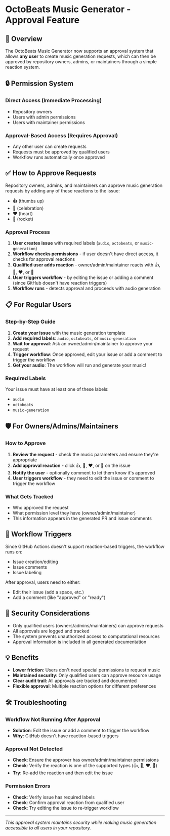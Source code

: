 # OctoBeats Music Generator - Approval Feature

## 🎵 Overview

The OctoBeats Music Generator now supports an approval system that allows **any user** to create music generation requests, which can then be approved by repository owners, admins, or maintainers through a simple reaction system.

## 🔒 Permission System

### Direct Access (Immediate Processing)
- Repository owners
- Users with admin permissions  
- Users with maintainer permissions

### Approval-Based Access (Requires Approval)
- Any other user can create requests
- Requests must be approved by qualified users
- Workflow runs automatically once approved

## ✅ How to Approve Requests

Repository owners, admins, and maintainers can approve music generation requests by adding any of these reactions to the issue:

- **👍** (thumbs up)
- **🎉** (celebration) 
- **❤️** (heart)
- **🚀** (rocket)

### Approval Process

1. **User creates issue** with required labels (`audio`, `octobeats`, or `music-generation`)
2. **Workflow checks permissions** - if user doesn't have direct access, it checks for approval reactions
3. **Qualified user adds reaction** - owner/admin/maintainer reacts with 👍, 🎉, ❤️, or 🚀
4. **User triggers workflow** - by editing the issue or adding a comment (since GitHub doesn't have reaction triggers)
5. **Workflow runs** - detects approval and proceeds with audio generation

## 📋 For Regular Users

### Step-by-Step Guide

1. **Create your issue** with the music generation template
2. **Add required labels**: `audio`, `octobeats`, or `music-generation`
3. **Wait for approval**: Ask an owner/admin/maintainer to approve your request
4. **Trigger workflow**: Once approved, edit your issue or add a comment to trigger the workflow
5. **Get your audio**: The workflow will run and generate your music!

### Required Labels
Your issue must have at least one of these labels:
- `audio`
- `octobeats` 
- `music-generation`

## 🛡️ For Owners/Admins/Maintainers

### How to Approve
1. **Review the request** - check the music parameters and ensure they're appropriate
2. **Add approval reaction** - click 👍, 🎉, ❤️, or 🚀 on the issue
3. **Notify the user** - optionally comment to let them know it's approved
4. **User triggers workflow** - they need to edit the issue or comment to trigger the workflow

### What Gets Tracked
- Who approved the request
- What permission level they have (owner/admin/maintainer)
- This information appears in the generated PR and issue comments

## 🔄 Workflow Triggers

Since GitHub Actions doesn't support reaction-based triggers, the workflow runs on:
- Issue creation/editing
- Issue comments
- Issue labeling

After approval, users need to either:
- Edit their issue (add a space, etc.)
- Add a comment (like "approved" or "ready")

## 🚨 Security Considerations

- Only qualified users (owners/admins/maintainers) can approve requests
- All approvals are logged and tracked
- The system prevents unauthorized access to computational resources
- Approval information is included in all generated documentation

## 💡 Benefits

- **Lower friction**: Users don't need special permissions to request music
- **Maintained security**: Only qualified users can approve resource usage
- **Clear audit trail**: All approvals are tracked and documented
- **Flexible approval**: Multiple reaction options for different preferences

## 🛠️ Troubleshooting

### Workflow Not Running After Approval
- **Solution**: Edit the issue or add a comment to trigger the workflow
- **Why**: GitHub doesn't have reaction-based triggers

### Approval Not Detected
- **Check**: Ensure the approver has owner/admin/maintainer permissions
- **Check**: Verify the reaction is one of the supported types (👍, 🎉, ❤️, 🚀)
- **Try**: Re-add the reaction and then edit the issue

### Permission Errors
- **Check**: Verify issue has required labels
- **Check**: Confirm approval reaction from qualified user
- **Check**: Try editing the issue to re-trigger workflow

---

*This approval system maintains security while making music generation accessible to all users in your repository.* 